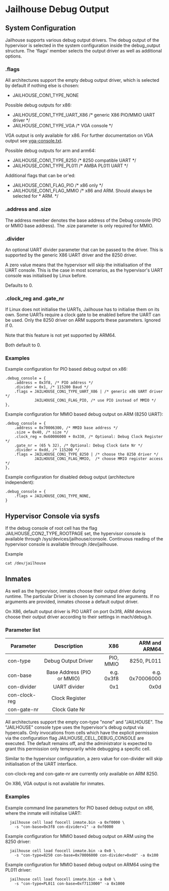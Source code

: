 Jailhouse Debug Output
======================

System Configuration
--------------------

Jailhouse supports various debug output drivers.  The debug output of the
hypervisor is selected in the system configuration inside the debug_output
structure.  The 'flags' member selects the output driver as well as additional
options.

### .flags
All architectures support the empty debug output driver, which is selected by
default if nothing else is chosen:
  - JAILHOUSE_CON1_TYPE_NONE

Possible debug outputs for x86:
  - JAILHOUSE_CON1_TYPE_UART_X86  /* generic X86 PIO/MMIO UART driver */
  - JAILHOUSE_CON1_TYPE_VGA       /* VGA console */

VGA output is only available for x86. For further documentation on VGA output
see [vga-console.txt](vga-console.txt).

Possible debug outputs for arm and arm64:
  - JAILHOUSE_CON1_TYPE_8250      /* 8250 compatible UART */
  - JAILHOUSE_CON1_TYPE_PL011     /* AMBA PL011 UART */

Additional flags that can be or'ed:
  - JAILHOUSE_CON1_FLAG_PIO   /* x86 only */
  - JAILHOUSE_CON1_FLAG_MMIO  /* x86 and ARM. Should always be selected for
                              * ARM. */

### .address and .size
The address member denotes the base address of the Debug console (PIO or MMIO
base address). The .size parameter is only required for MMIO.

### .divider
An optional UART divider parameter that can be passed to the driver. This is
supported by the generic X86 UART driver and the 8250 driver.

A zero value means that the hypervisor will skip the initialisation of the UART
console.  This is the case in most scenarios, as the hypervisor's UART console
was initialised by Linux before.

Defaults to 0.

### .clock_reg and .gate_nr
If Linux does not initialise the UARTs, Jailhouse has to initialise them on
its own.  Some UARTs require a clock gate to be enabled before the UART can be
used.  Only the 8250 driver on ARM supports these parameters.  Ignored if 0.

Note that this feature is not yet supported by ARM64.

Both default to 0.

### Examples
Example configuration for PIO based debug output on x86:
```
.debug_console = {
	.address = 0x3f8, /* PIO address */
	.divider = 0x1, /* 115200 Baud */
	.flags = JAILHOUSE_CON1_TYPE_UART_X86 | /* generic x86 UART driver */
		     JAILHOUSE_CON1_FLAG_PIO, /* use PIO instead of MMIO */
},
```

Example configuration for MMIO based debug output on ARM (8250 UART):
```
.debug_console = {
	.address = 0x70006300, /* MMIO base address */
	.size = 0x40, /* size */
	.clock_reg = 0x60006000 + 0x330, /* Optional: Debug Clock Register */
	.gate_nr = (65 % 32), /* Optional: Debug Clock Gate Nr */
	.divider = 0xdd, /* 115200 */
	.flags = JAILHOUSE_CON1_TYPE_8250 | /* choose the 8250 driver */
		     JAILHOUSE_CON1_FLAG_MMIO,  /* choose MMIO register access */
},
```

Example configuration for disabled debug output (architecture independent):
```
.debug_console = {
	.flags = JAILHOUSE_CON1_TYPE_NONE,
}
```

Hypervisor Console via sysfs
----------------------------

If the debug console of root cell has the flag JAILHOUSE_CON2_TYPE_ROOTPAGE
set, the hypervisor console is available through
/sys/devices/jailhouse/console.  Continuous reading of the hypervisor console
is available through /dev/jailhouse.

Example
```
cat /dev/jailhouse
```

Inmates
-------

As well as the hypervisor, inmates choose their output driver during runtime.
The particular Driver is chosen by command line arguments.  If no arguments
are provided, inmates choose a default output driver.

On X86, default output driver is PIO UART on port 0x3f8, ARM devices choose
their output driver according to their settings in mach/debug.h.

### Parameter list
| Parameter     | Description                | X86        | ARM and ARM64   |
|---------------|:--------------------------:|-----------:|----------------:|
| con-type      | Debug Output Driver        | PIO, MMIO  | 8250, PL011     |
| con-base      | Base Address (PIO or MMIO) | e.g. 0x3f8 | e.g. 0x70006000 |
| con-divider   | UART divider               | 0x1        | 0x0d            |
| con-clock-reg | Clock Register             |            |                 |
| con-gate-nr   | Clock Gate Nr              |            |                 |

All architectures support the empty con-type "none" and "JAILHOUSE".  The
"JAILHOUSE" console type uses the hypervisor's debug output via hypercalls.
Only invocations from cells which have the explicit permission via the
configuration flag JAILHOUSE_CELL_DEBUG_CONSOLE are executed.  The default
remains off, and the administrator is expected to grant this permission only
temporarily while debugging a specific cell.

Similar to the hypervisor configuration, a zero value for con-divider will skip
initialisation of the UART interface.

con-clock-reg and con-gate-nr are currently only available on ARM 8250.

On X86, VGA output is not available for inmates.

### Examples
Example command line parameters for PIO based debug output on x86, where the
inmate will initialise UART:
```
  jailhouse cell load foocell inmate.bin -a 0xf0000 \
    -s "con-base=0x3f8 con-divider=1" -a 0xf0000
```

Example configuration for MMIO based debug output on ARM using the 8250 driver:
```
  jailhouse cell load foocell inmate.bin -a 0x0 \
    -s "con-type=8250 con-base=0x70006000 con-divider=0xdd" -a 0x100
```

Example configuration for MMIO based debug output on ARM64 using the PL011 driver:
```
  jailhouse cell load foocell inmate.bin -a 0x0 \
    -s "con-type=PL011 con-base=0xf7113000" -a 0x1000
```
